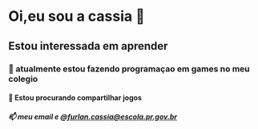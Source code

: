 # Oi,eu sou a cassia 👋
## Estou interessada em aprender
### 🌱 atualmente estou fazendo programaçao em games no meu colegio
#### 💞️ Estou procurando compartilhar jogos
##### 📫 meu email e @furlan.cassia@escola.pr.gov.br

<!---
Cassiah/Cassiah is a ✨ special ✨ repository because its `README.md` (this file) appears on your GitHub profile.
You can click the Preview link to take a look at your changes.
--->
